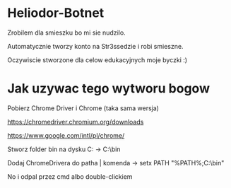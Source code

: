 # Heliodor-Botnet
Zrobilem dla smieszku bo mi sie nudzilo.

Automatycznie tworzy konto na Str3ssedzie i robi smieszne.

Oczywiscie stworzone dla celow edukacyjnych moje byczki :)

# Jak uzywac tego wytworu bogow
Pobierz Chrome Driver i Chrome (taka sama wersja)

https://chromedriver.chromium.org/downloads

https://www.google.com/intl/pl/chrome/

Stworz folder bin na dysku C: -> C:\bin

Dodaj ChromeDrivera do patha | komenda -> setx PATH "%PATH%;C:\bin"

No i odpal przez cmd albo double-clickiem
